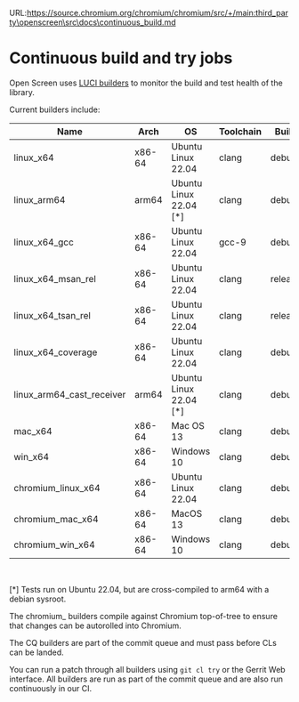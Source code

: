 URL:https://source.chromium.org/chromium/chromium/src/+/main:third_party\openscreen\src\docs\continuous_build.md
# Continuous build and try jobs

Open Screen uses [LUCI builders](https://ci.chromium.org/p/openscreen/builders)
to monitor the build and test health of the library.

Current builders include:

| Name                   | Arch   | OS                     | Toolchain | Build   | Notes                  | CQ? |
|------------------------|--------|------------------------|-----------|---------|------------------------|-----|
| linux_x64              | x86-64 | Ubuntu Linux 22.04     | clang     | debug   | ASAN enabled           |  Y  |
| linux_arm64            | arm64  | Ubuntu Linux 22.04 [\*] | clang    | debug   |                        |  N  |
| linux_x64_gcc          | x86-64 | Ubuntu Linux 22.04     | gcc-9     | debug   |                        |  Y  |
| linux_x64_msan_rel     | x86-64 | Ubuntu Linux 22.04     | clang     | release | MSAN enabled           |  N  |
| linux_x64_tsan_rel     | x86-64 | Ubuntu Linux 22.04     | clang     | release | TSAN enabled           |  N  |
| linux_x64_coverage     | x86-64 | Ubuntu Linux 22.04     | clang     | debug   | used for code coverage |  N  |
| linux_arm64_cast_receiver | arm64  | Ubuntu Linux 22.04 [\*] | clang | debug   | Builds cast sender/receiver |  N  |
| mac_x64                | x86-64 | Mac OS 13              | clang     | debug   |                        |  Y  |
| win_x64                | x86-64 | Windows 10             | clang     | debug   |                        |  N  |
| chromium_linux_x64     | x86-64 | Ubuntu Linux 22.04     | clang     | debug   | built with chromium    |  Y  |
| chromium_mac_x64       | x86-64 | MacOS 13               | clang     | debug   | built with chromium    |  Y  |
| chromium_win_x64       | x86-64 | Windows 10             | clang     | debug   | built with chromium    |  N  |
<br />

[*] Tests run on Ubuntu 22.04, but are cross-compiled to arm64 with a debian
sysroot.

The chromium_ builders compile against Chromium top-of-tree to ensure that
changes can be autorolled into Chromium.

The CQ builders are part of the commit queue and must pass before CLs can be
landed.

You can run a patch through all builders using `git cl try` or the Gerrit Web
interface.  All builders are run as part of the commit queue and are also run
continuously in our CI.
